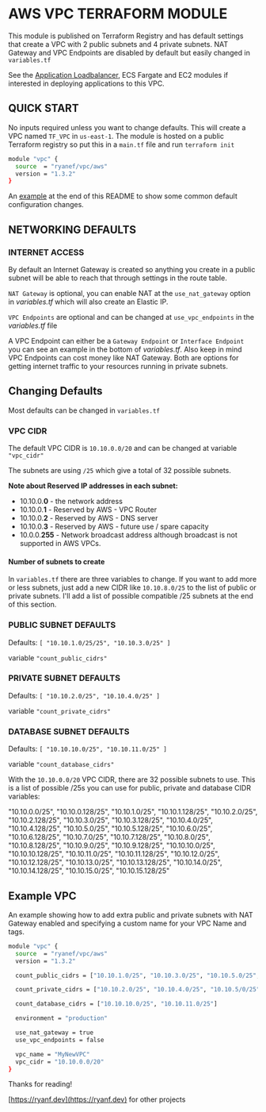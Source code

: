 # AWS VPC TERRAFORM MODULE

This module is published on Terraform Registry and has default settings that create a VPC with 2 public subnets and 4 private subnets. NAT Gateway and VPC Endpoints are disabled by default but easily changed in `variables.tf`

See the [Application Loadbalancer](https://registry.terraform.io/modules/ryanef/loadbalancer/aws/latest), ECS Fargate and EC2 modules if interested in deploying applications to this VPC.

## QUICK START

No inputs required unless you want to change defaults. This will create a VPC named `TF_VPC` in `us-east-1`. The module is hosted on a public Terraform registry so put this in a `main.tf` file and run `terraform init`

```bash
module "vpc" {
  source  = "ryanef/vpc/aws"
  version = "1.3.2"
}
```

An [example](#example-vpc) at the end of this README to show some common default configuration changes.

## NETWORKING DEFAULTS

### INTERNET ACCESS

By default an Internet Gateway is created so anything you create in a public subnet will be able to reach that through settings in the route table.

`NAT Gateway` is optional, you can enable NAT at the `use_nat_gateway` option in *variables.tf* which will also create an Elastic IP.

`VPC Endpoints` are optional and can be changed at `use_vpc_endpoints` in the *variables.tf* file

A VPC Endpoint can either be a `Gateway Endpoint` or `Interface Endpoint` you can see an example in the bottom of *variables.tf*. Also keep in mind VPC Endpoints can cost money like NAT Gateway. Both are options for getting internet traffic to your resources running in private subnets.

## Changing Defaults

Most defaults can be changed in `variables.tf`

### VPC CIDR

The default VPC CIDR is `10.10.0.0/20` and can be changed at variable `"vpc_cidr"`

The subnets are using `/25` which give a total of 32 possible subnets.

**Note about Reserved IP addresses in each subnet:**

- 10.10.0.**0** - the network address
- 10.10.0.**1** - Reserved by AWS - VPC Router
- 10.10.0.**2** - Reserved by AWS - DNS server
- 10.10.0.**3** - Reserved by AWS - future use / spare capacity
- 10.0.0.**255** - Network broadcast address although broadcast is not supported in AWS VPCs.

#### Number of subnets to create

In `variables.tf` there are three variables to change. If you want to add more or less subnets, just add a new CIDR like `10.10.8.0/25` to the list of public or private subnets. I'll add a list of possible compatible /25 subnets at the end of this section.

### PUBLIC SUBNET DEFAULTS

Defaults: `[ "10.10.1.0/25/25", "10.10.3.0/25" ]`

variable `"count_public_cidrs"`

### PRIVATE SUBNET DEFAULTS

Defaults: `[ "10.10.2.0/25", "10.10.4.0/25" ]`

variable `"count_private_cidrs"`

### DATABASE SUBNET DEFAULTS

Defaults: `[ "10.10.10.0/25", "10.10.11.0/25" ]`

variable `"count_database_cidrs"`

With the `10.10.0.0/20` VPC CIDR, there are 32 possible subnets to use. This is a list of possible /25s you can use for public, private and database CIDR variables:

"10.10.0.0/25", "10.10.0.128/25", "10.10.1.0/25", "10.10.1.128/25", "10.10.2.0/25", "10.10.2.128/25", "10.10.3.0/25", "10.10.3.128/25", "10.10.4.0/25", "10.10.4.128/25", "10.10.5.0/25", "10.10.5.128/25", "10.10.6.0/25", "10.10.6.128/25", "10.10.7.0/25", "10.10.7.128/25", "10.10.8.0/25", "10.10.8.128/25", "10.10.9.0/25", "10.10.9.128/25", "10.10.10.0/25", "10.10.10.128/25", "10.10.11.0/25", "10.10.11.128/25", "10.10.12.0/25", "10.10.12.128/25", "10.10.13.0/25", "10.10.13.128/25", "10.10.14.0/25", "10.10.14.128/25", "10.10.15.0/25", "10.10.15.128/25"

## Example VPC

An example showing how to add extra public and private subnets with NAT Gateway enabled and specifying a custom name for your VPC Name and tags.

```bash
module "vpc" {
  source  = "ryanef/vpc/aws"
  version = "1.3.2"

  count_public_cidrs = ["10.10.1.0/25", "10.10.3.0/25", "10.10.5.0/25", "10.10.7.0/25"]

  count_private_cidrs = ["10.10.2.0/25", "10.10.4.0/25", "10.10.5/0/25"]

  count_database_cidrs = ["10.10.10.0/25", "10.10.11.0/25"]

  environment = "production"

  use_nat_gateway = true
  use_vpc_endpoints = false

  vpc_name = "MyNewVPC"
  vpc_cidr = "10.10.0.0/20"
}
```

Thanks for reading!

[https://ryanf.dev](https://ryanf.dev) for other projects